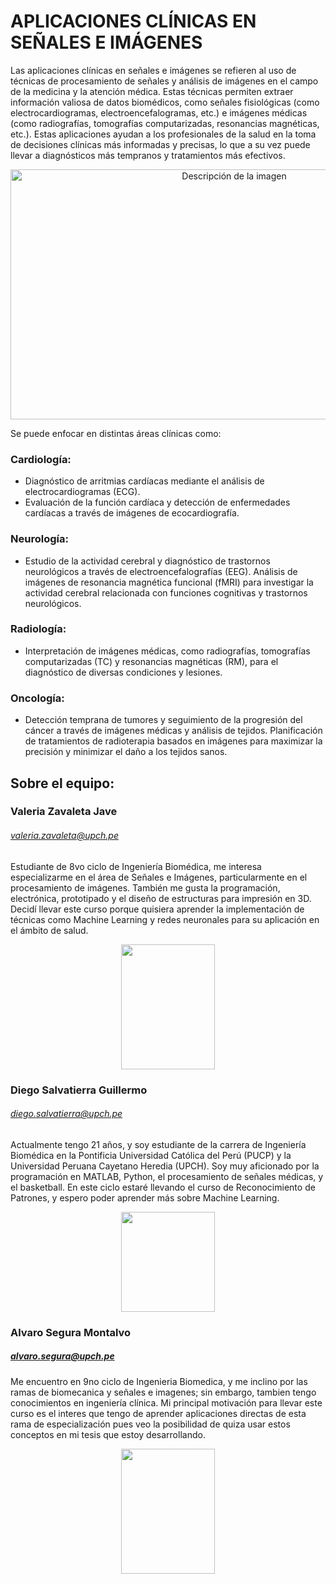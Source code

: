 # APLICACIONES CLÍNICAS EN SEÑALES E IMÁGENES

Las aplicaciones clínicas en señales e imágenes se refieren al uso de técnicas de procesamiento de señales y análisis de imágenes en el campo de la medicina y la atención médica. Estas técnicas permiten extraer información valiosa de datos biomédicos, como señales fisiológicas (como electrocardiogramas, electroencefalogramas, etc.) e imágenes médicas (como radiografías, tomografías computarizadas, resonancias magnéticas, etc.). Estas aplicaciones ayudan a los profesionales de la salud en la toma de decisiones clínicas más informadas y precisas, lo que a su vez puede llevar a diagnósticos más tempranos y tratamientos más efectivos.

<p align="center">
  <img src="https://d100mj7v0l85u5.cloudfront.net/s3fs-public/Banco-de-imagenes.jpg" alt="Descripción de la imagen" width="700" height="400" align="center" >
</p>



Se puede enfocar en distintas áreas clínicas como:

### Cardiología:
- Diagnóstico de arritmias cardíacas mediante el análisis de electrocardiogramas (ECG).
- Evaluación de la función cardíaca y detección de enfermedades cardíacas a través de imágenes de ecocardiografía.

### Neurología:
- Estudio de la actividad cerebral y diagnóstico de trastornos neurológicos a través de electroencefalografías (EEG).
Análisis de imágenes de resonancia magnética funcional (fMRI) para investigar la actividad cerebral relacionada con funciones cognitivas y trastornos neurológicos.

### Radiología:
- Interpretación de imágenes médicas, como radiografías, tomografías computarizadas (TC) y resonancias magnéticas (RM), para el diagnóstico de diversas condiciones y lesiones.

### Oncología:
- Detección temprana de tumores y seguimiento de la progresión del cáncer a través de imágenes médicas y análisis de tejidos.
Planificación de tratamientos de radioterapia basados en imágenes para maximizar la precisión y minimizar el daño a los tejidos sanos.




## Sobre el equipo:
### Valeria Zavaleta Jave
###### valeria.zavaleta@upch.pe
Estudiante de 8vo ciclo de Ingeniería Biomédica, me interesa especializarme en el área de Señales e Imágenes, particularmente en el procesamiento de imágenes. También me gusta la programación, electrónica, prototipado y el diseño de estructuras para impresión en 3D. Decidí llevar este curso porque quisiera aprender la implementación de técnicas como Machine Learning y redes neuronales para su aplicación en el ámbito de salud.

<p align="center"> 
<img src="https://i.postimg.cc/90t9n5z1/val.jpg"  width="150" height="200" align="center">
</p>

### Diego Salvatierra Guillermo
###### diego.salvatierra@upch.pe
Actualmente tengo 21 años, y soy  estudiante de la carrera de Ingeniería Biomédica en la Pontificia Universidad Católica del Perú (PUCP) y la Universidad Peruana Cayetano Heredia (UPCH). Soy muy aficionado por la programación en MATLAB, Python,  el procesamiento de señales médicas, y el basketball. En este ciclo estaré llevando el curso de Reconocimiento de Patrones, y espero poder aprender más sobre Machine Learning. 

<p align="center"> 
<img src="https://i.postimg.cc/htcLnzfd/1655487634285.jpg"  width="150" height="160" align="center">
</p>

### Alvaro Segura Montalvo
##### alvaro.segura@upch.pe

Me encuentro en 9no ciclo de Ingenieria Biomedica, y me inclino por las ramas de biomecanica y señales e imagenes; sin embargo, tambien tengo conocimientos en ingeniería clínica. Mi principal motivación para llevar este curso es el interes que tengo de aprender aplicaciones directas de esta rama de especialización pues veo la posibilidad de quiza usar estos conceptos en mi tesis que estoy desarrollando. 

<p align="center">
<img src="https://i.postimg.cc/7ZsXDyy6/241486336-146161811048937-2812322934639747965-n.jpg" width="150" height="200" align="center">
</p>
